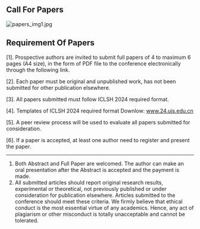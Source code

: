 ## Call For Papers

![papers_img1.jpg](/papers_img1.jpg)

## Requirement Of Papers

[1]. Prospective authors are invited to submit full papers of 4 to maximum 6 pages (A4 size), in the form of PDF file to
the conference electronically through the following link.

[2]. Each paper must be original and unpublished work, has not been submitted for other publication elsewhere.

[3]. All papers submitted must follow ICLSH 2024 required format.

[4]. Templates of  ICLSH 2024 required format Downlow: www.24.ujs.edu.cn

[5]. A peer review process will be used to evaluate all papers submitted for consideration.

[6]. If a paper is accepted, at least one author need to register and present the paper.

<hr>

1. Both Abstract and Full Paper are welcomed. The author can make an oral presentation after the Abstract is accepted and the payment is made.
2. All submitted articles should report original research results, experimental or theoretical, not previously published
   or under consideration for publication elsewhere. Articles submitted to the conference should meet these criteria. We
   firmly believe that ethical conduct is the most essential virtue of any academics. Hence, any act of plagiarism or
   other misconduct is totally unacceptable and cannot be tolerated.
